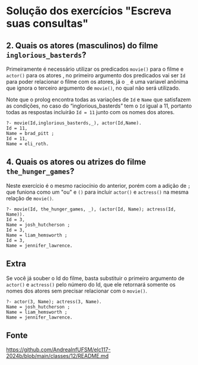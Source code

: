 # Solução dos exercícios "Escreva suas consultas"
## 2. Quais os atores (masculinos) do filme `inglorious_basterds`? 
Primeiramente é necessário utilizar os predicados `movie()` para o filme e `actor()` para os atores , no primeiro argumento dos predicados vai ser `Id` para poder relacionar o filme com os atores, já o ` _ ` é uma variavel anônima que ignora 
o terceiro argumento de `movie()`, no qual não será utilizado.

Note que o prolog encontra todas as variações de `Id` e `Name` que satisfazem 
as condições, no caso do “inglorious_basterds” tem o `Id` igual 
a 11, portanto todas as respostas incluirão `Id = 11` junto com os nomes 
dos atores.

```
?- movie(Id,inglorious_basterds,_), actor(Id,Name).
Id = 11,
Name = brad_pitt ;
Id = 11,
Name = eli_roth.
```

## 4. Quais os atores ou atrizes do filme `the_hunger_games`?
Neste exercício é o mesmo raciocínio do anterior, porém com a adição de ` ; ` que funiona como um "ou" e `()` para incluir `actor()` e `actress()` na mesma relação de `movie()`.

```
?- movie(Id, the_hunger_games, _), (actor(Id, Name); actress(Id, Name)).
Id = 3,
Name = josh_hutcherson ;
Id = 3,
Name = liam_hemsworth ;
Id = 3,
Name = jennifer_lawrence.
```

## Extra
Se você já souber o Id do filme, basta substituir o primeiro argumento de `actor()` e `actress()` pelo número do Id, que ele retornará somente os nomes dos atores sem precisar relacionar com o `movie()`.

```
?- actor(3, Name); actress(3, Name).
Name = josh_hutcherson ;
Name = liam_hemsworth ;
Name = jennifer_lawrence.
```


## Fonte
https://github.com/AndreaInfUFSM/elc117-2024b/blob/main/classes/12/README.md
